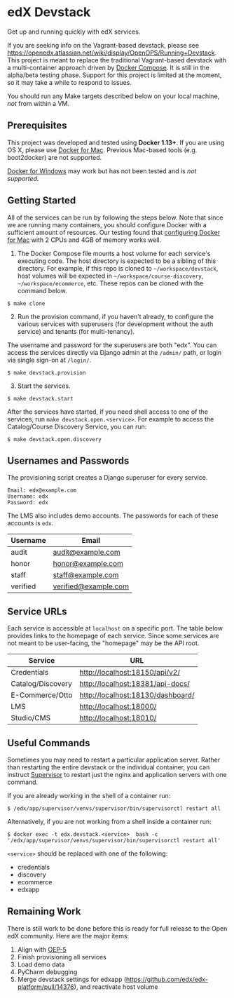 # edX Devstack

Get up and running quickly with edX services.

If you are seeking info on the Vagrant-based devstack, please see https://openedx.atlassian.net/wiki/display/OpenOPS/Running+Devstack.
This project is meant to replace the traditional Vagrant-based devstack with a multi-container approach driven by [Docker
Compose](https://docs.docker.com/compose/). It is still in the alpha/beta testing phase. Support for this project is
limited at the moment, so it may take a while to respond to issues.

You should run any Make targets described below on your local machine, _not_ from within a VM.

## Prerequisites

This project was developed and tested using **Docker 1.13+**. If you are using OS X, please use [Docker for Mac](https://docs.docker.com/docker-for-mac/).
Previous Mac-based tools (e.g. boot2docker) are not supported.

[Docker for Windows](https://docs.docker.com/docker-for-windows/) may work but has not been tested and is _not supported_.


## Getting Started

All of the services can be run by following the steps below. Note that since we are running many containers, you should
configure Docker with a sufficient amount of resources. Our testing found that [configuring Docker for Mac](https://docs.docker.com/docker-for-mac/#/advanced)
 with 2 CPUs and 4GB of memory works well.

1. The Docker Compose file mounts a host volume for each service's executing code. The host directory is expected to be
  a sibling of this directory. For example, if this repo is cloned to `~/workspace/devstack`, host volumes will be
  expected in `~/workspace/course-discovery`, `~/workspace/ecommerce`, etc. These repos can be cloned with the command
  below.

  ```
  $ make clone
  ```

2. Run the provision command, if you haven't already, to configure the various services with superusers (for
  development without the auth service) and tenants (for multi-tenancy).

  The username and password for the superusers are both "edx". You can access the services directly via Django admin
  at the `/admin/` path, or login via single sign-on at `/login/`.

  ```
  $ make devstack.provision
  ```

3. Start the services.

  ```
  $ make devstack.start
  ```

After the services have started, if you need shell access to one of the services, run `make devstack.open.<service>`.
For example to access the Catalog/Course Discovery Service, you can run:

```
$ make devstack.open.discovery
```

## Usernames and Passwords

The provisioning script creates a Django superuser for every service.

    Email: edx@example.com
    Username: edx
    Password: edx

The LMS also includes demo accounts. The passwords for each of these accounts is `edx`.


| Username | Email                |
|----------|----------------------|
| audit    | audit@example.com    |
| honor    | honor@example.com    |
| staff    | staff@example.com    |
| verified | verified@example.com |


## Service URLs

Each service is accessible at `localhost` on a specific port. The table below provides links to the homepage of each
service. Since some services are not meant to be user-facing, the "homepage" may be the API root.

| Service           | URL                                                                    |
|-------------------|------------------------------------------------------------------------|
| Credentials       | [http://localhost:18150/api/v2/](http://localhost:18150/api/v2/)       |
| Catalog/Discovery | [http://localhost:18381/api-docs/](http://localhost:18381/api-docs/)   |
| E-Commerce/Otto   | [http://localhost:18130/dashboard/](http://localhost:18130/dashboard/) |
| LMS               | [http://localhost:18000/](http://localhost:18000/)                     |
| Studio/CMS        | [http://localhost:18010/](http://localhost:18010/)                     |


## Useful Commands

Sometimes you may need to restart a particular application server. Rather than restarting the entire devstack or the
individual container, you can instruct [Supervisor](http://supervisord.org/) to restart just the nginx and application
servers with one command.

If you are already working in the shell of a container run:

```
$ /edx/app/supervisor/venvs/supervisor/bin/supervisorctl restart all
```

Alternatively, if you are not working from a shell inside a container run:

```
$ docker exec -t edx.devstack.<service>  bash -c '/edx/app/supervisor/venvs/supervisor/bin/supervisorctl restart all'
```

`<service>` should be replaced with one of the following:

* credentials
* discovery
* ecommerce
* edxapp

## Remaining Work

There is still work to be done before this is ready for full release to the Open edX community. Here are the major items:

1. Align with [OEP-5](http://open-edx-proposals.readthedocs.io/en/latest/oep-0005.html)
2. Finish provisioning all services
3. Load demo data
4. PyCharm debugging
5. Merge devstack settings for edxapp (https://github.com/edx/edx-platform/pull/14376), and reactivate host volume
